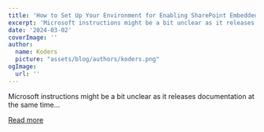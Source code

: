 ```yaml
---
title: 'How to Set Up Your Environment for Enabling SharePoint Embedded in 5 Simple Steps'
excerpt: 'Microsoft instructions might be a bit unclear as it releases documentation at the same time...'
date: '2024-03-02'
coverImage: ''
author:
  name: Koders
  picture: "assets/blog/authors/koders.png"
ogImage:
  url: ''
---
```


Microsoft instructions might be a bit unclear as it releases documentation at the same time...

[Read more](https://dev.to/jaloplo/how-to-set-up-your-environment-for-enabling-sharepoint-embedded-in-5-simple-steps-2c9d)
